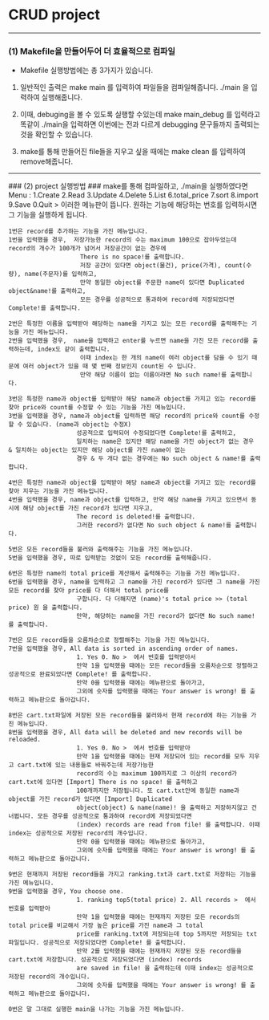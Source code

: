 # CRUD project #
<hr>

### (1) Makefile을 만들어두어 더 효율적으로 컴파일 ###
  - Makefile 실행방법에는 총 3가지가 있습니다.
    
  1. 일반적인 출력은 make main 를 입력하여 파일들을 컴파일해줍니다. ./main 을 입력하여 실행해줍니다.
    
  2. 이때, debuging을 볼 수 있도록 실행할 수있는데 make main_debug 를 입력라고 똑같이 ./main을 입력하면 이번에는 전과 다르게 debugging 문구들까지 출력되는 것을 확인할 수 있습니다.
    
  3. make를 통해 만들어진 file들을 지우고 싶을 때에는 make clean 를 입력하여 remove해줍니다. 

<hr>
### (2) project 실행방법 ###
    make를 통해 컴파일하고, ./main을 실행하였다면
    Menu : 1.Create 2.Read 3.Update 4.Delete 5.List 6.total_price 7.sort 8.import 9.Save 0.Quit > 이러한 메뉴판이 뜹니다.
    원하는 기능에 해당하는 번호를 입력하시면 그 기능을 실행하게 됩니다.
    
    1번은 record를 추가하는 기능을 가진 메뉴입니다.
    1번을 입력했을 경우,  저장가능한 record의 수는 maximum 100으로 잡아두었는데 record의 개수가 100개가 넘어서 저장공간이 없는 경우에 
                        There is no space!를 출력합니다.
                        저장 공간이 있다면 object(물건), price(가격), count(수량), name(주문자)를 입력하고, 
                        만약 동일한 object를 주문한 name이 있다면 Duplicated object&name!를 출력하고,
                        모든 경우를 성공적으로 통과하여 record에 저장되었다면 Complete!를 출력합니다.
    
    2번은 특정한 이름을 입력받아 해당하는 name을 가지고 있는 모든 record를 출력해주는 기능을 가진 메뉴입니다.
    2번을 입력했을 경우,  name을 입력하고 enter를 누르면 name을 가진 모든 record를 출력하는데, index도 같이 출력합니다.
                        이때 index는 한 개의 name이 여러 object를 담을 수 있기 때문에 여러 object가 있을 때 몇 번째 정보인지 count된 수 입니다.
                        만약 해당 이름이 없는 이름이라면 No such name!를 출력합니다.
    
    3번은 특정한 name과 object를 입력받아 해당 name과 object를 가지고 있는 record를 찾아 price와 count를 수정할 수 있는 기능을 가진 메뉴입니다.
    3번을 입력했을 경우, name과 object를 입력하면 해당 record의 price와 count를 수정할 수 있습니다. (name과 object는 수정X)
                       성공적으로 입력되어 수정되었다면 Complete!를 출력하고,
                       일치하는 name은 있지만 해당 name을 가진 object가 없는 경우 & 일치하는 object는 있지만 해당 object를 가진 name이 없는
                       경우 & 두 개다 없는 경우에는 No such object & name!를 출력합니다.
    
    4번은 특정한 name과 object를 입력받아 해당 name과 object를 가지고 있는 record를 찾아 지우는 기능을 가진 메뉴입니다.
    4번을 입력했을 경우, name과 object를 입력하고, 만약 해당 name을 가지고 있으면서 동시에 해당 object를 가진 record가 있다면 지우고, 
                       The record is deleted!를 출력합니다.
                       그러한 record가 없다면 No such object & name!를 출력합니다.
    
    5번은 모든 record들을 불러와 출력해주는 기능을 가진 메뉴입니다.
    5번을 입력했을 경우, 따로 입력받는 것없이 모든 record를 출력해줍니다.
    
    6번은 특정한 name의 total price를 계산해서 출력해주는 기능을 가진 메뉴입니다.
    6번을 입력했을 경우, name을 입력하고 그 name을 가진 record가 있다면 그 name을 가진 모든 record를 찾아 price를 다 더해서 total price를
                       구합니다. 다 더해지면 (name)'s total price >> (total price) 원 을 출력합니다.
                       만약, 해당하는 name을 가진 record가 없다면 No such name! 를 출력합니다.
    
    7번은 모든 record들을 오름차순으로 정렬해주는 기능을 가진 메뉴입니다.
    7번을 입력했을 경우, All data is sorted in ascending order of names.
                       1. Yes 0. No >  에서 번호를 입력받아서
                       만약 1을 입력했을 때에는 모든 record들을 오름차순으로 정렬하고 성공적으로 완료되었다면 Complete! 를 출력합니다.
                       만약 0을 입력했을 때에는 메뉴판으로 돌아가고,
                       그외에 숫자를 입력했을 때에는 Your answer is wrong! 를 출력하고 메뉴판으로 돌아갑니다.
    
    8번은 cart.txt파일에 저장된 모든 record들을 불러와서 현재 record에 하는 기능을 가진 메뉴입니다.
    8번을 입력했을 경우, All data will be deleted and new records will be reloaded.
                       1. Yes 0. No >  에서 번호를 입력받아
                       만약 1을 입력했을 때에는 현재 저장되어 있는 record를 모두 지우고 cart.txt에 있는 내용들로 바꿔주는데 저장가능한
                       record의 수는 maximum 100까지로 그 이상의 record가 cart.txt에 있다면 [Import] There is no space! 를 출력하고
                       100개까지만 저장됩니다. 또 cart.txt안에 동일한 name과 object를 가진 record가 있다면 [Import] Duplicated 
                       object(object) & name(name)! 을 출력하고 저장하지않고 건너뜁니다. 모든 경우를 성공적으로 통과하여 record에 저장되었다면
                       (index) records are read from file! 를 출력합니다. 이때 index는 성공적으로 저장된 record의 개수입니다.
                       만약 0을 입력했을 때에는 메뉴판으로 돌아가고,
                       그외에 숫자를 입력했을 때에는 Your answer is wrong! 를 출력하고 메뉴판으로 돌아갑니다.
    
    9번은 현재까지 저장된 record들을 가지고 ranking.txt과 cart.txt로 저장하는 기능을 가진 메뉴입니다.
    9번을 입력했을 경우, You choose one.
                       1. ranking top5(total price) 2. All records >  에서 번호를 입력받아 
                       만약 1을 입력했을 때에는 현재까지 저장된 모든 records의 total price를 비교해서 가장 높은 price를 가진 name과 그 total
                       price를 ranking.txt에 저장되는데 top 5까지만 저장되는 txt파일입니다. 성공적으로 저장되었다면 Complete! 를 출력합니다.
                       만약 2를 입력했을 때에는 현재까지 저장된 모든 record들을 cart.txt에 저장합니다. 성공적으로 저장되었다면 (index) records
                       are saved in file! 을 출력하는데 이때 index는 성공적으로 저장된 record의 개수입니다.
                       그외에 숫자를 입력했을 때에는 Your answer is wrong! 를 출력하고 메뉴판으로 돌아갑니다.
    
    0번은 말 그대로 실행한 main을 나가는 기능을 가진 메뉴입니다.
